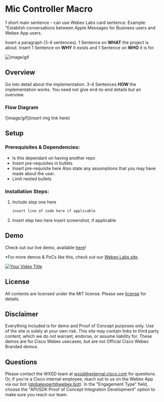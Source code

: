 # Mic Controller Macro
 1 short main sentence - can use Webex Labs card sentence. Example: "Establish conversations between Apple Messages for Business users and Webex App users.

Insert a paragraph (3-4 sentences). 1 Sentence on **WHAT** the project is about. Insert 1 Sentence on  **WHY** it exists and 1 Sentence on **WHO** it is for.  

 <!--- Insert a screenshot, gif or image below that shows a little about your Demo/PoC -->
 ![image/gif](https://ezgif.com)


## Overview

Go into detail about the implementation.   3-4 Sentences
**HOW** the implementation works. You need not give end-to-end details but an overview.



### Flow Diagram

<!-- *MANDATORY*  Insert Your Flow Diagram Here (if small PoC, alternative option is to include break down how it works here instead of diagram) -->
![image/gif](insert img link here)



## Setup

### Prerequisites & Dependencies: 

- Is this dependant on having another repo
- Insert pre-requisites in bullets
- Insert pre-requisite here  Also state any assumptions that you may have made about the user.
- Limit nested bullets


<!-- GETTING STARTED -->

### Installation Steps:
1.  Include step one here
    ```sh
    insert line of code here if applicable
    ```
2.  Insert step two here
    Insert screenshot, if applicable
    
    
    
## Demo

<!-- Insert link to the website below (if deployed). -->
Check out our live demo, available [here](<insert link>)!

<!-- Keep the following statement -->
*For more demos & PoCs like this, check out our [Webex Labs site](https://collabtoolbox.cisco.com/webex-labs).


<!-- Update your vidcast title, video screenshot, vidcast/youtube link & name -->
[![Your Video Title ](assets/peer_support_main.PNG)](https://www.youtube.com/watch?v=SqZhiC8jHhU&t=10s, "<insert demo name here>")



## License
<!-- MAKE SURE an MIT license is included in your Repository. If another license is needed, verify with management. This is for legal reasons.--> 

<!-- Keep the following statement -->
All contents are licensed under the MIT license. Please see [license](LICENSE) for details.


## Disclaimer
<!-- Keep the following here -->  
 Everything included is for demo and Proof of Concept purposes only. Use of the site is solely at your own risk. This site may contain links to third party content, which we do not warrant, endorse, or assume liability for. These demos are for Cisco Webex usecases, but are not Official Cisco Webex Branded demos.


## Questions
Please contact the WXSD team at [wxsd@external.cisco.com](mailto:wxsd@external.cisco.com?subject=RepoName) for questions. Or, if you're a Cisco internal employee, reach out to us on the Webex App via our bot (globalexpert@webex.bot). In the "Engagement Type" field, choose the "API/SDK Proof of Concept Integration Development" option to make sure you reach our team. 
